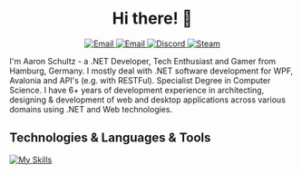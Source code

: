 <h1 align="center"> Hi there! 👋 </h1>
<p align="center" align='right'>
  <a target="_blank" href="https://aaronschultz.de">
    <img alt="Email" src="https://img.shields.io/badge/aaronschultz.de-023e8a.svg?&style=for-the-badge&logo=Google-Chrome&logoColor=white" />
  </a>
  <a target="_blank" href="mailto:info@aaronschultz.de">
    <img alt="Email" src="https://img.shields.io/badge/Email-023e8a.svg?&style=for-the-badge&logo=Microsoft-Outlook&logoColor=white" />
  </a>
  <a target="_blank" href="https://discordapp.com/users/149604348366815233">
    <img alt="Discord" src="https://img.shields.io/badge/Triky313%231831-023e8a.svg?&style=for-the-badge&logo=Discord&logoColor=white" />
  </a>
  <a target="_blank" href="https://steamcommunity.com/id/triky313/">
    <img alt="Steam" src="https://img.shields.io/badge/Steam-023e8a.svg?&style=for-the-badge&logo=Steam&logoColor=white" />
  </a>
</p>
I'm Aaron Schultz - a .NET Developer, Tech Enthusiast and Gamer from Hamburg, Germany. I mostly deal with .NET software development for WPF, Avalonia and API's (e.g. with RESTFul). Specialist Degree in Computer Science. I have 6+ years of development experience in architecting, designing & development of web and desktop applications across various domains using .NET and Web technologies.

## Technologies & Languages & Tools
[![My Skills](https://skillicons.dev/icons?i=cs,dotnet,visualstudio,vscode,git,github,githubactions,ps,godot,postgres,html,css,php,blender,postman,discord,unity)](https://skillicons.dev)

